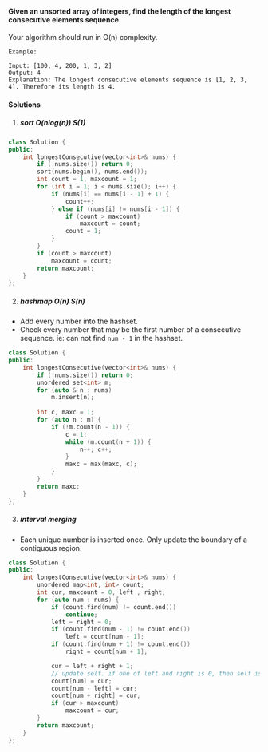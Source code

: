 #### Given an unsorted array of integers, find the length of the longest consecutive elements sequence.

Your algorithm should run in O(n) complexity.

```
Example:

Input: [100, 4, 200, 1, 3, 2]
Output: 4
Explanation: The longest consecutive elements sequence is [1, 2, 3, 4]. Therefore its length is 4.
```

#### Solutions

1. ##### sort O(nlog(n)) S(1)

```c++
class Solution {
public:
    int longestConsecutive(vector<int>& nums) {
        if (!nums.size()) return 0;
        sort(nums.begin(), nums.end());
        int count = 1, maxcount = 1;
        for (int i = 1; i < nums.size(); i++) {
            if (nums[i] == nums[i - 1] + 1) {
                count++;
            } else if (nums[i] != nums[i - 1]) {
                if (count > maxcount)
                    maxcount = count;
                count = 1;
            }
        }
        if (count > maxcount)
            maxcount = count;
        return maxcount;
    }
};
```

2. ##### hashmap O(n) S(n)

- Add every number into the hashset.
- Check every number that may be the first number of a consecutive sequence. ie: can not find `num - 1` in the hashset.

```c++
class Solution {
public:
    int longestConsecutive(vector<int>& nums) {
        if (!nums.size()) return 0;
        unordered_set<int> m;
        for (auto & n : nums)
            m.insert(n);
        
        int c, maxc = 1;
        for (auto n : m) {
            if (!m.count(n - 1)) {
                c = 1;
                while (m.count(n + 1)) {
                    n++; c++;
                }
                maxc = max(maxc, c);
            }
        }
        return maxc;
    }
};
```

3. ##### interval merging

- Each unique number is inserted once. Only update the boundary of a contiguous region.

```c++
class Solution {
public:
    int longestConsecutive(vector<int>& nums) {
        unordered_map<int, int> count;
        int cur, maxcount = 0, left , right;
        for (auto num : nums) {
            if (count.find(num) != count.end())
                continue;
            left = right = 0;
            if (count.find(num - 1) != count.end())
                left = count[num - 1];
            if (count.find(num + 1) != count.end())
                right = count[num + 1];

            cur = left + right + 1;
            // update self. if one of left and right is 0, then self is a boundary
            count[num] = cur;
            count[num - left] = cur;
            count[num + right] = cur;
            if (cur > maxcount)
                maxcount = cur;
        }
        return maxcount;
    }
};
```